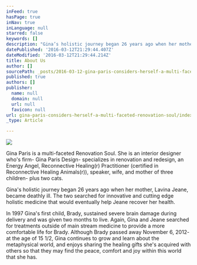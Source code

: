 ```yaml
---
inFeed: true
hasPage: true
inNav: true
inLanguage: null
starred: false
keywords: []
description: "Gina’s holistic journey began 26 years ago when her mother, Lavina Jeane, became deathly ill. The two searched for innovative and cutting edge holistic medicine that would eventually help Jeane recover her health. \_"
datePublished: '2016-03-12T21:29:44.407Z'
dateModified: '2016-03-12T21:29:44.214Z'
title: About Us
author: []
sourcePath: _posts/2016-03-12-gina-paris-considers-herself-a-multi-faceted-renovation-soul.md
published: true
authors: []
publisher:
  name: null
  domain: null
  url: null
  favicon: null
url: gina-paris-considers-herself-a-multi-faceted-renovation-soul/index.html
_type: Article

---
```

![](https://the-grid-user-content.s3-us-west-2.amazonaws.com/37892db0-b60c-475f-b2f0-35881f8890d1.jpg)

Gina Paris is a multi-faceted Renovation Soul. She is an interior designer who's firm- Gina Paris Design- specializes in renovation and redesign,  an Energy Angel, Reconnective Healing(r) Practitioner (certified in Reconnective Healing Animals(r)),  speaker, wife, and mother of three children- plus two cats. 

Gina's holistic journey began 26 years ago when her mother, Lavina Jeane, became deathly ill. The two searched for innovative and cutting edge holistic medicine that would eventually help Jeane recover her health.  

In 1997 Gina's first child, Brady, sustained severe brain damage during delivery and was given two months to live. Again, Gina and Jeane searched for treatments outside of main stream medicine to provide a more comfortable life for Brady. Although Brady passed away November 6, 2012- at the age of 15 1/2, Gina continues to grow and learn about the metaphysical world, and enjoys sharing the healing gifts she's acquired with others so that they may find the peace, comfort and joy within this world that she has.